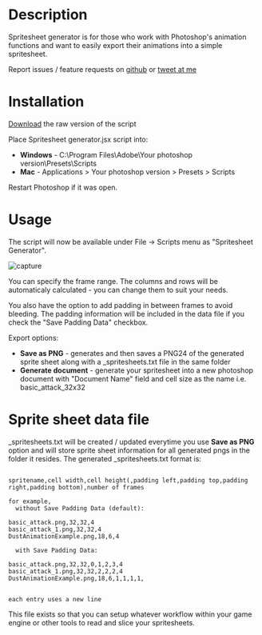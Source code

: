 # Description

Spritesheet generator is for those who work with Photoshop's animation functions and want to easily export their animations into a simple spritesheet.

Report issues / feature requests on [github](https://github.com/bogdanrybak/spritesheet-generator/issues) or [tweet at me](https://twitter.com/bogdan_rybak)

# Installation

[Download](https://github.com/bogdanrybak/spritesheet-generator/files/2575019/spritesheet-generator.zip) the raw version of the script


Place Spritesheet generator.jsx script into:

- **Windows** - C:\Program Files\Adobe\Your photoshop version\Presets\Scripts
- **Mac** - Applications > Your photoshop version > Presets > Scripts

Restart Photoshop if it was open.

# Usage
The script will now be available under File -> Scripts menu as "Spritesheet Generator".

![capture](https://user-images.githubusercontent.com/20757517/48396159-7de18180-e754-11e8-8749-5996be26bfb3.PNG)

You can specify the frame range. The columns and rows will be automaticaly calculated - you can change them to suit your needs.

You also have the option to add padding in between frames to avoid bleeding. The padding information will be included in the data file if you check the "Save Padding Data" checkbox.

Export options:

* **Save as PNG** - generates and then saves a PNG24 of the generated sprite sheet along with a _spritesheets.txt file in the same folder
* **Generate document** - generate your spritesheet into a new photoshop document with "Document Name" field and cell size as the name i.e. basic_attack_32x32

# Sprite sheet data file
_spritesheets.txt will be created / updated everytime you use **Save as PNG** option and will store sprite sheet information for all generated pngs in the folder it resides. The generated _spritesheets.txt format is:
```

spritename,cell width,cell height(,padding left,padding top,padding right,padding bottom),number of frames

for example,
  without Save Padding Data (default):
  
basic_attack.png,32,32,4
basic_attack_1.png,32,32,4
DustAnimationExample.png,18,6,4

  with Save Padding Data:
  
basic_attack.png,32,32,0,1,2,3,4 
basic_attack_1.png,32,32,2,2,2,4
DustAnimationExample.png,18,6,1,1,1,1,


each entry uses a new line
```

This file exists so that you can setup whatever workflow within your game engine or other tools to read and slice your spritesheets.
